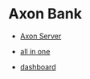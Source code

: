 # Axon Bank


* [Axon Server](http://localhost:8024)


* [all in one](http://localhost:8080/swagger-ui.html)
* [dashboard](http://localhost:20001/swagger-ui.html)
